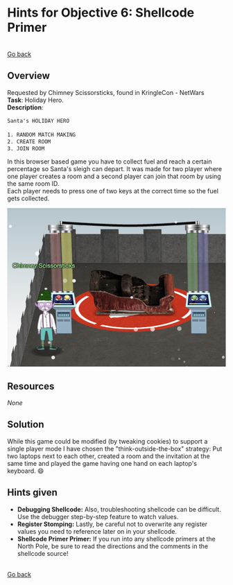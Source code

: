 # Hints for Objective 6: Shellcode Primer

<br>[Go back](../Hints.md)

## Overview
Requested by Chimney Scissorsticks, found in KringleCon - NetWars
<br>
**Task**: Holiday Hero.     
**Description**: 

```
Santa's HOLIDAY HERO

1. RANDOM MATCH MAKING
2. CREATE ROOM
3. JOIN ROOM
```

In this browser based game you have to collect fuel and reach a certain percentage so Santa's sleigh can depart. It was made for two player where one player creates a room and a second player can join that room by using the same room ID.  
Each player needs to press one of two keys at the correct time so the fuel gets collected.  

![Chimney Scissorsticks](../img/Chimney_Scissorsticks.png)

## Resources
*None*

## Solution

While this game could be modified (by tweaking cookies) to support a single player mode I have chosen the "think-outside-the-box" strategy: Put two laptops next to each other, created a room and the invitation at the same time and played the game having one hand on each laptop's keyboard. :smile:

## Hints given

* **Debugging Shellcode:** Also, troubleshooting shellcode can be difficult. Use the debugger step-by-step feature to watch values.
* **Register Stomping:** Lastly, be careful not to overwrite any register values you need to reference later on in your shellcode.
* **Shellcode Primer Primer:** If you run into any shellcode primers at the North Pole, be sure to read the directions and the comments in the shellcode source!

<br>[Go back](../Hints.md)
